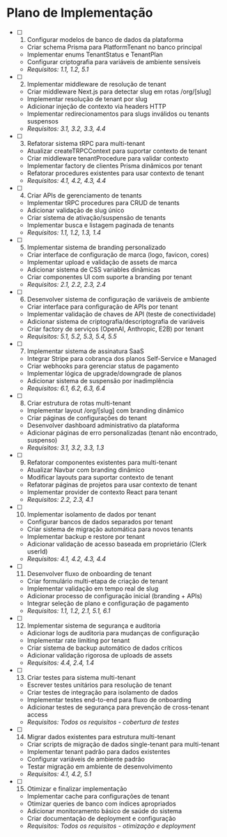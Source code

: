 # Plano de Implementação

- [ ] 1. Configurar modelos de banco de dados da plataforma
  - Criar schema Prisma para PlatformTenant no banco principal
  - Implementar enums TenantStatus e TenantPlan
  - Configurar criptografia para variáveis de ambiente sensíveis
  - _Requisitos: 1.1, 1.2, 5.1_

- [ ] 2. Implementar middleware de resolução de tenant
  - Criar middleware Next.js para detectar slug em rotas /org/[slug]
  - Implementar resolução de tenant por slug
  - Adicionar injeção de contexto via headers HTTP
  - Implementar redirecionamentos para slugs inválidos ou tenants suspensos
  - _Requisitos: 3.1, 3.2, 3.3, 4.4_

- [ ] 3. Refatorar sistema tRPC para multi-tenant
  - Atualizar createTRPCContext para suportar contexto de tenant
  - Criar middleware tenantProcedure para validar contexto
  - Implementar factory de clientes Prisma dinâmicos por tenant
  - Refatorar procedures existentes para usar contexto de tenant
  - _Requisitos: 4.1, 4.2, 4.3, 4.4_

- [ ] 4. Criar APIs de gerenciamento de tenants
  - Implementar tRPC procedures para CRUD de tenants
  - Adicionar validação de slug único
  - Criar sistema de ativação/suspensão de tenants
  - Implementar busca e listagem paginada de tenants
  - _Requisitos: 1.1, 1.2, 1.3, 1.4_

- [ ] 5. Implementar sistema de branding personalizado
  - Criar interface de configuração de marca (logo, favicon, cores)
  - Implementar upload e validação de assets de marca
  - Adicionar sistema de CSS variables dinâmicas
  - Criar componentes UI com suporte a branding por tenant
  - _Requisitos: 2.1, 2.2, 2.3, 2.4_

- [ ] 6. Desenvolver sistema de configuração de variáveis de ambiente
  - Criar interface para configuração de APIs por tenant
  - Implementar validação de chaves de API (teste de conectividade)
  - Adicionar sistema de criptografia/descriptografia de variáveis
  - Criar factory de serviços (OpenAI, Anthropic, E2B) por tenant
  - _Requisitos: 5.1, 5.2, 5.3, 5.4, 5.5_

- [ ] 7. Implementar sistema de assinatura SaaS
  - Integrar Stripe para cobrança dos planos Self-Service e Managed
  - Criar webhooks para gerenciar status de pagamento
  - Implementar lógica de upgrade/downgrade de planos
  - Adicionar sistema de suspensão por inadimplência
  - _Requisitos: 6.1, 6.2, 6.3, 6.4_

- [ ] 8. Criar estrutura de rotas multi-tenant
  - Implementar layout /org/[slug] com branding dinâmico
  - Criar páginas de configurações do tenant
  - Desenvolver dashboard administrativo da plataforma
  - Adicionar páginas de erro personalizadas (tenant não encontrado, suspenso)
  - _Requisitos: 3.1, 3.2, 3.3, 1.3_

- [ ] 9. Refatorar componentes existentes para multi-tenant
  - Atualizar Navbar com branding dinâmico
  - Modificar layouts para suportar contexto de tenant
  - Refatorar páginas de projetos para usar contexto de tenant
  - Implementar provider de contexto React para tenant
  - _Requisitos: 2.2, 2.3, 4.1_

- [ ] 10. Implementar isolamento de dados por tenant
  - Configurar bancos de dados separados por tenant
  - Criar sistema de migração automática para novos tenants
  - Implementar backup e restore por tenant
  - Adicionar validação de acesso baseada em proprietário (Clerk userId)
  - _Requisitos: 4.1, 4.2, 4.3, 4.4_

- [ ] 11. Desenvolver fluxo de onboarding de tenant
  - Criar formulário multi-etapa de criação de tenant
  - Implementar validação em tempo real de slug
  - Adicionar processo de configuração inicial (branding + APIs)
  - Integrar seleção de plano e configuração de pagamento
  - _Requisitos: 1.1, 1.2, 2.1, 5.1, 6.1_

- [ ] 12. Implementar sistema de segurança e auditoria
  - Adicionar logs de auditoria para mudanças de configuração
  - Implementar rate limiting por tenant
  - Criar sistema de backup automático de dados críticos
  - Adicionar validação rigorosa de uploads de assets
  - _Requisitos: 4.4, 2.4, 1.4_

- [ ] 13. Criar testes para sistema multi-tenant
  - Escrever testes unitários para resolução de tenant
  - Criar testes de integração para isolamento de dados
  - Implementar testes end-to-end para fluxo de onboarding
  - Adicionar testes de segurança para prevenção de cross-tenant access
  - _Requisitos: Todos os requisitos - cobertura de testes_

- [ ] 14. Migrar dados existentes para estrutura multi-tenant
  - Criar scripts de migração de dados single-tenant para multi-tenant
  - Implementar tenant padrão para dados existentes
  - Configurar variáveis de ambiente padrão
  - Testar migração em ambiente de desenvolvimento
  - _Requisitos: 4.1, 4.2, 5.1_

- [ ] 15. Otimizar e finalizar implementação
  - Implementar cache para configurações de tenant
  - Otimizar queries de banco com índices apropriados
  - Adicionar monitoramento básico de saúde do sistema
  - Criar documentação de deployment e configuração
  - _Requisitos: Todos os requisitos - otimização e deployment_
